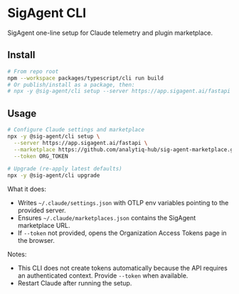 SigAgent CLI
============

SigAgent one-line setup for Claude telemetry and plugin marketplace.

Install
-------

```bash
# From repo root
npm --workspace packages/typescript/cli run build
# Or publish/install as a package, then:
# npx -y @sig-agent/cli setup --server https://app.sigagent.ai/fastapi
```

Usage
-----

```bash
# Configure Claude settings and marketplace
npx -y @sig-agent/cli setup \
  --server https://app.sigagent.ai/fastapi \
  --marketplace https://github.com/analytiq-hub/sig-agent-marketplace.git \
  --token ORG_TOKEN

# Upgrade (re-apply latest defaults)
npx -y @sig-agent/cli upgrade
```

What it does:
- Writes `~/.claude/settings.json` with OTLP env variables pointing to the provided server.
- Ensures `~/.claude/marketplaces.json` contains the SigAgent marketplace URL.
- If `--token` not provided, opens the Organization Access Tokens page in the browser.

Notes:
- This CLI does not create tokens automatically because the API requires an authenticated context. Provide `--token` when available.
- Restart Claude after running the setup.


